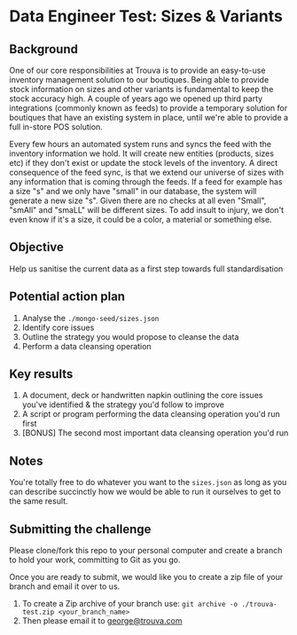 # Data Engineer Test: Sizes & Variants

## Background

One of our core responsibilities at Trouva is to provide an easy-to-use inventory management solution to our boutiques. Being able to provide stock information on sizes and other variants is fundamental to keep the stock accuracy high. A couple of years ago we opened up third party integrations (commonly known as feeds) to provide a temporary solution for boutiques that have an existing system in place, until we're able to provide a full in-store POS solution.

Every few hours an automated system runs and syncs the feed with the inventory information we hold. It will create new entities (products, sizes etc) if they don't exist or update the stock levels of the inventory. A direct consequence of the feed sync, is that we extend our universe of sizes with any information that is coming through the feeds. If a feed for example has a size "s" and we only have "small" in our database, the system will generate a new size "s". Given there are no checks at all even "Small", "smAll" and "smaLL" will be different sizes. To add insult to injury, we don't even know if it's a size, it could be a color, a material or something else.

## Objective

Help us sanitise the current data as a first step towards full standardisation

## Potential action plan

1. Analyse the `./mongo-seed/sizes.json`
2. Identify core issues
3. Outline the strategy you would propose to cleanse the data
4. Perform a data cleansing operation

## Key results

1. A document, deck or handwritten napkin outlining the core issues you've identified & the strategy you'd follow to improve
2. A script or program performing the data cleansing operation you'd run first
3. [BONUS] The second most important data cleansing operation you'd run

## Notes
You're totally free to do whatever you want to the `sizes.json` as long as you can describe succinctly how we would be
able to run it ourselves to get to the same result.

## Submitting the challenge

Please clone/fork this repo to your personal computer and create a branch to hold your work, committing to Git as you go.

Once you are ready to submit, we would like you to create a zip file of your branch and email it over to us.

1. To create a Zip archive of your branch use: `git archive -o ./trouva-test.zip <your_branch_name>`
2. Then please email it to george@trouva.com
